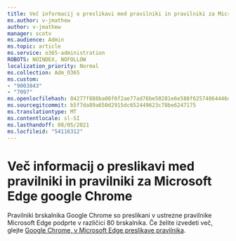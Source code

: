 ```yaml
---
title: Več informacij o preslikavi med pravilniki in pravilniki za Microsoft Edge google Chrome
ms.author: v-jmathew
author: v-jmathew
manager: scotv
ms.audience: Admin
ms.topic: article
ms.service: o365-administration
ROBOTS: NOINDEX, NOFOLLOW
localization_priority: Normal
ms.collection: Adm_O365
ms.custom:
- "9003843"
- "7097"
ms.openlocfilehash: 04277f888ba08f6f2ae77ad76be50281e6e588f62574864446d0d62de6e0401b
ms.sourcegitcommit: b5f7da89a650d2915dc652449623c78be6247175
ms.translationtype: MT
ms.contentlocale: sl-SI
ms.lasthandoff: 08/05/2021
ms.locfileid: "54116312"
---
```

# <a name="learn-about-mapping-between-google-chrome-policies-and-microsoft-edge-policies"></a>Več informacij o preslikavi med pravilniki in pravilniki za Microsoft Edge google Chrome

Pravilniki brskalnika Google Chrome so preslikani v ustrezne pravilnike Microsoft Edge podprte v različici 80 brskalnika. Če želite izvedeti več, glejte [Google Chrome, v Microsoft Edge preslikave pravilnika](https://go.microsoft.com/fwlink/?linkid=2141933).
